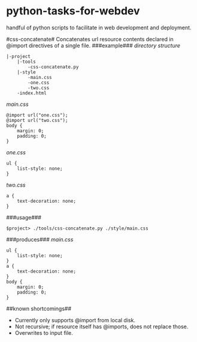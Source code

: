 python-tasks-for-webdev
=======================

handful of python scripts to facilitate in web development and deployment.

#css-concatenate#
Concatenates url resource contents declared in @import directives of a single file.
###example###
_directory structure_

	|-project
		|-tools
			-css-concatenate.py
		|-style
			-main.css
			-one.css
			-two.css
		-index.html

_main.css_

	@import url("one.css");
	@import url("two.css");
	body {
		margin: 0;
		padding: 0;
	}

_one.css_
	
	ul {
		list-style: none;
	}

_two.css_

	a {
		text-decoration: none;
	}


###usage###

	$project> ./tools/css-concatenate.py ./style/main.css

###produces###
_main.css_

	ul {
		list-style: none;
	}
	a {
		text-decoration: none;
	}
	body {
		margin: 0;
		padding: 0;
	}

##known shortcomings##
* Currently only supports @import from local disk.
* Not recursive; if resource itself has @imports, does not replace those.
* Overwrites to input file.